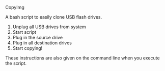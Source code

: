 CopyImg

A bash script to easily clone USB flash drives. 

1. Unplug all USB drives from system
2. Start script
3. Plug in the source drive
4. Plug in all destination drives
5. Start copying!

These instructions are also given on the command line when you execute the script. 